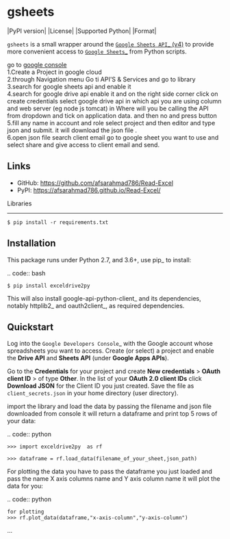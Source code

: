 gsheets
=======

|PyPI version| |License| |Supported Python| |Format|


``gsheets`` is a small wrapper around the [`Google Sheets API`_ (v4)](https://docs.google.com/spreadsheets) to provide
more convenient access to [`Google Sheets`_](https://docs.google.com/spreadsheets) from Python scripts.

go to [google console](console.cloud.google.com) <br />
1.Create a Project in google cloud <br />
2.through Navigation menu Go ti API'S & Services and go to library <br />
3.search for google sheets api and enable it <br />
4.search for google drive api enable it and on the right side corner click on create credentials
select google drive api in which api you are using column and web server (eg node js tomcat) in  Where will you be calling the API from dropdown and tick on application data. and then no and press button<br />
5.fill any name in account and role select project and then editor and type json and submit. it will download the json file .<br />
6.open json file search client email go to google sheet you want to use and select share and give access to client email and send.<br />


Links
-----

- GitHub: https://github.com/afsarahmad786/Read-Excel
- PyPI: https://afsarahmad786.github.io/Read-Excel/

Libraries
_________


    $ pip install -r requirements.txt

Installation
------------

This package runs under Python 2.7, and 3.6+, use pip_ to install:

.. code:: bash

    $ pip install exceldrive2py 

This will also install google-api-python-client_ and its dependencies, notably
httplib2_ and oauth2client_, as required dependencies.


Quickstart
----------

Log into the `Google Developers Console`_ with the Google account whose
spreadsheets you want to access. Create (or select) a project and enable the
**Drive API** and **Sheets API** (under **Google Apps APIs**).

Go to the **Credentials** for your project and create **New credentials** >
**OAuth client ID** > of type **Other**. In the list of your **OAuth 2.0 client
IDs** click **Download JSON** for the Client ID you just created. Save the
file as ``client_secrets.json`` in your home directory (user directory).

import the library and load the data by passing the filename and json file downloaded from console it will return a dataframe and print top 5 rows of your data:

.. code:: python

    >>> import exceldrive2py  as rf

    >>> dataframe = rf.load_data(filename_of_your_sheet,json_path)

For plotting the data you have to pass the dataframe you just loaded and pass the name X axis  columns name and Y axis column name it will plot the data for you:

.. code:: python

    for plotting
    >>> rf.plot_data(dataframe,"x-axis-column","y-axis-column")
...

